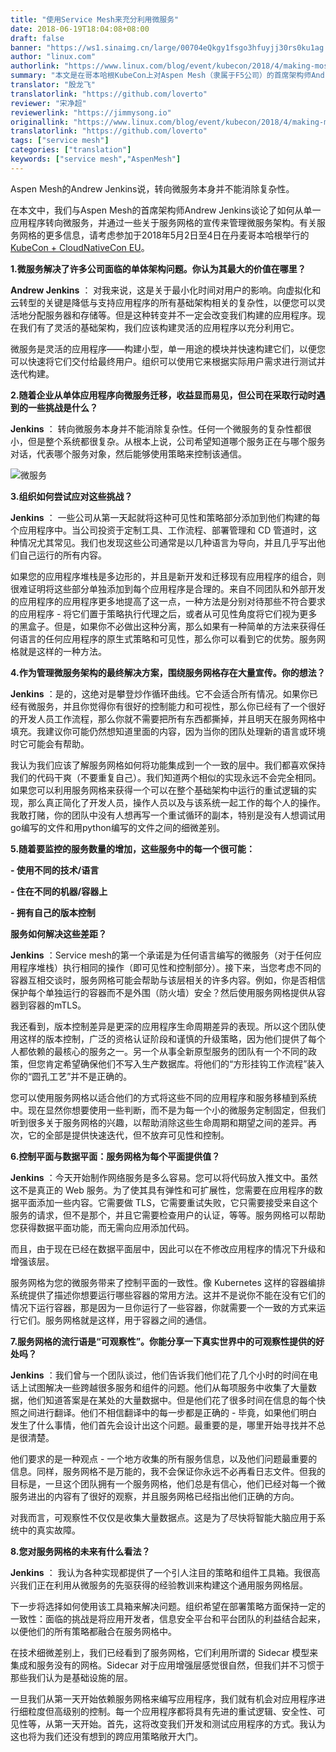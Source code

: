 ```yaml
---
title: "使用Service Mesh来充分利用微服务"
date: 2018-06-19T18:04:08+08:00
draft: false
banner: "https://ws1.sinaimg.cn/large/00704eQkgy1fsgo3hfuyjj30rs0ku1ag.jpg"
author: "linux.com"
authorlink: "https://www.linux.com/blog/event/kubecon/2018/4/making-most-out-microservices-service-mesh"
summary: "本文是在哥本哈根KubeCon上对Aspen Mesh（隶属于F5公司）的首席架构师Andrew Jenkins关于微服务和Service Mesh的采访。"
translator: "殷龙飞"
translatorlink: "https://github.com/loverto"
reviewer: "宋净超"
reviewerlink: "https://jimmysong.io"
originallink: "https://www.linux.com/blog/event/kubecon/2018/4/making-most-out-microservices-service-mesh"
translatorlink: "https://github.com/loverto"
tags: ["service mesh"]
categories: ["translation"]
keywords: ["service mesh","AspenMesh"]
---
```


Aspen Mesh的Andrew Jenkins说，转向微服务本身并不能消除复杂性。

在本文中，我们与Aspen Mesh的首席架构师Andrew Jenkins谈论了如何从单一应用程序转向微服务，并通过一些关于服务网格的宣传来管理微服务架构。有关服务网格的更多信息，请考虑参加于2018年5月2日至4日在丹麦哥本哈根举行的[KubeCon + CloudNativeCon EU](https://events.linuxfoundation.org/events/kubecon-cloudnativecon-europe-2018/attend/register/)。

**1.微服务解决了许多公司面临的单体架构问题。你认为其最大的价值在哪里？**

**Andrew Jenkins** ： 对我来说，这是关于最小化时间对用户的影响。向虚拟化和云转型的关键是降低与支持应用程序的所有基础架构相关的复杂性，以便您可以灵活地分配服务器和存储等。但是这种转变并不一定会改变我们构建的应用程序。现在我们有了灵活的基础架构，我们应该构建灵活的应用程序以充分利用它。

微服务是灵活的应用程序——构建小型，单一用途的模块并快速构建它们，以便您可以快速将它们交付给最终用户。组织可以使用它来根据实际用户需求进行测试并迭代构建。

**2.随着企业从单体应用程序向微服务迁移，收益显而易见，但公司在采取行动时遇到的一些挑战是什么？**

**Jenkins** ： 转向微服务本身并不能消除复杂性。任何一个微服务的复杂性都很小，但是整个系统都很复杂。从根本上说，公司希望知道哪个服务正在与哪个服务对话，代表哪个服务对象，然后能够使用策略来控制该通信。

![](https://ws1.sinaimg.cn/large/61411417ly1fsgj488frxj20ed05zgnh.jpg "微服务")

**3.组织如何尝试应对这些挑战？**

**Jenkins** ： 一些公司从第一天起就将这种可见性和策略部分添加到他们构建的每个应用程序中。当公司投资于定制工具、工作流程、部署管理和 CD 管道时，这种情况尤其常见。我们也发现这些公司通常是以几种语言为导向，并且几乎写出他们自己运行的所有内容。

如果您的应用程序堆栈是多边形的，并且是新开发和迁移现有应用程序的组合，则很难证明将这些部分单独添加到每个应用程序是合理的。来自不同团队和外部开发的应用程序的应用程序更多地提高了这一点，一种方法是分别对待那些不符合要求的应用程序 - 将它们置于策略执行代理之后，或者从可见性角度将它们视为更多的黑盒子。但是，如果你不必做出这种分离，那么如果有一种简单的方法来获得任何语言的任何应用程序的原生式策略和可见性，那么你可以看到它的优势。服务网格就是这样的一种方法。

**4.作为管理微服务架构的最终解决方案，围绕服务网格存在大量宣传。你的想法？**

**Jenkins** ：是的，这绝对是攀登炒作循环曲线。它不会适合所有情况。如果你已经有微服务，并且你觉得你有很好的控制能力和可视性，那么你已经有了一个很好的开发人员工作流程，那么你就不需要把所有东西都撕掉，并且明天在服务网格中填充。我建议你可能仍然想知道里面的内容，因为当你的团队处理新的语言或环境时它可能会有帮助。

我认为我们应该了解服务网格如何将功能集成到一个一致的层中。我们都喜欢保持我们的代码干爽（不要重复自己）。我们知道两个相似的实现永远不会完全相同。如果您可以利用服务网格来获得一个可以在整个基础架构中运行的重试逻辑的实现，那么真正简化了开发人员，操作人员以及与该系统一起工作的每个人的操作。我敢打赌，你的团队中没有人想再写一个重试循环的副本，特别是没有人想调试用go编写的文件和用python编写的文件之间的细微差别。

**5.随着要监控的服务数量的增加，这些服务中的每一个很可能：**

**- 使用不同的技术/语言**

**- 住在不同的机器/容器上**

**- 拥有自己的版本控制**

**服务如何解决这些差距？**

**Jenkins** ：Service mesh的第一个承诺是为任何语言编写的微服务（对于任何应用程序堆栈）执行相同的操作（即可见性和控制部分）。接下来，当您考虑不同的容器互相交谈时，服务网格可能会帮助与该层相关的许多内容。例如，你是否相信保护每个单独运行的容器而不是外围（防火墙）安全？然后使用服务网格提供从容器到容器的mTLS。

我还看到，版本控制差异是更深的应用程序生命周期差异的表现。所以这个团队使用这样的版本控制，广泛的资格认证阶段和谨慎的升级策略，因为他们提供了每个人都依赖的最核心的服务之一。另一个从事全新原型服务的团队有一个不同的政策，但您肯定希望确保他们不写入生产数据库。将他们的“方形挂钩工作流程”装入你的“圆孔工艺”并不是正确的。

您可以使用服务网格以适合他们的方式将这些不同的应用程序和服务移植到系统中。现在显然你想要使用一些判断，而不是为每一个小的微服务定制固定，但我们听到很多关于服务网格的兴趣，以帮助消除这些生命周期和期望之间的差异。再次，它的全部是提供快速迭代，但不放弃可见性和控制。

**6.控制平面与数据平面：服务网格为每个平面提供值？**

**Jenkins** ：今天开始制作网络服务是多么容易。您可以将代码放入推文中。虽然这不是真正的 Web 服务。为了使其具有弹性和可扩展性，您需要在应用程序的数据平面添加一些内容。它需要做 TLS，它需要重试失败，它只需要接受来自这个服务的请求，但不是那个，并且它需要检查用户的认证，等等。服务网格可以帮助您获得数据平面功能，而无需向应用添加代码。

而且，由于现在已经在数据平面层中，因此可以在不修改应用程序的情况下升级和增强该层。

服务网格为您的微服务带来了控制平面的一致性。像 Kubernetes 这样的容器编排系统提供了描述你想要运行哪些容器的常用方法。这并不是说你不能在没有它们的情况下运行容器，那是因为一旦你运行了一些容器，你就需要一个一致的方式来运行它们。服务网格就是这样，用于容器之间的通信。

**7.服务网格的流行语是“可观察性”。你能分享一下真实世界中的可观察性提供的好处吗？**

**Jenkins** ：我们曾与一个团队谈过，他们告诉我们他们花了几个小时的时间在电话上试图解决一些跨越很多服务和组件的问题。他们从每项服务中收集了大量数据，他们知道答案是在某处的大量数据中。但是他们花了很多时间在信息的每个快照之间进行翻译。他们不相信翻译中的每一步都是正确的 - 毕竟，如果他们明白发生了什么事情，他们首先会设计出这个问题。最重要的是，哪里开始寻找并不总是很清楚。

他们要求的是一种观点 - 一个地方收集的所有服务信息，以及他们问题最重要的信息。同样，服务网格不是万能的，我不会保证你永远不必再看日志文件。但我的目标是，一旦这个团队拥有一个服务网格，他们总是有信心，他们已经对每一个微服务进出的内容有了很好的观察，并且服务网格已经指出他们正确的方向。

对我而言，可观察性不仅仅是收集大量数据点。这是为了尽快将智能大脑应用于系统中的真实故障。

**8.您对服务网格的未来有什么看法？**

**Jenkins** ： 我认为各种实现都提供了一个引人注目的策略和组件工具箱。我很高兴我们正在利用从微服务的先驱获得的经验教训来构建这个通用服务网格层。

下一步将选择如何使用该工具箱来解决问题。组织希望在部署策略方面保持一定的一致性：面临的挑战是将应用开发者，信息安全平台和平台团队的利益结合起来，以便他们的所有策略都融合在服务网格中。

在技术细微差别上，我们已经看到了服务网格，它们利用所谓的 Sidecar 模型来集成和服务没有的网格。Sidecar 对于应用增强层感觉很自然，但我们并不习惯于那些我们认为是基础设施的层。

一旦我们从第一天开始依赖服务网格来编写应用程序，我们就有机会对应用程序进行细粒度但高级别的控制。每一个应用程序都将具有先进的重试逻辑、安全性、可见性等，从第一天开始。首先，这将改变我们开发和测试应用程序的方式。我认为这也将为我们还没有想到的跨应用策略敞开大门。